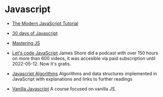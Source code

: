 # Javascript

- [The Modern JavaScript Tutorial](https://javascript.info/)

- [30 days of Javascript](https://github.com/Asabeneh/30-Days-Of-JavaScript)

- [Mastering JS](https://masteringjs.io/)

- [Let's code JavaScript](https://www.letscodejavascript.com/)
  James Shore did a podcast with over 150 hours on more than 600 videos, it was
  accesible via paid subscription until 2022-05-12. Now it's gratis.

- [Javascript Algorithms](https://github.com/trekhleb/javascript-algorithms)
  Algorithms and data structures implemented in JavaScript with explanations and
  links to further readings

- [Vanilla Javascript](https://frontendmasters.com/courses/vanilla-js-apps/)
  A course focused on vanilla JS.
